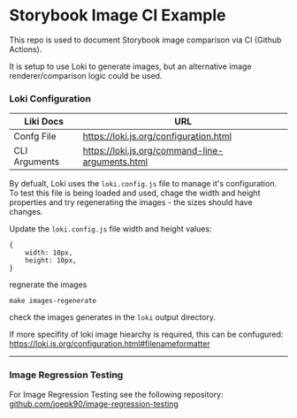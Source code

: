 # Storybook Image CI Example
This repo is used to document Storybook image comparison via CI (Github Actions).

It is setup to use Loki to generate images, but an alternative image renderer/comparison logic could be used.

### Loki Configuration

| Liki Docs      | URL                                              |
|----------------|--------------------------------------------------|
| Confg File     | https://loki.js.org/configuration.html           |
| CLI Arguments  | https://loki.js.org/command-line-arguments.html  |



By defualt, Loki uses the `loki.config.js` file to manage it's configuration. To test this file is being loaded and used, chage the width and height properties and try regenerating the images - the sizes should have changes.

Update the `loki.config.js` file width and height values:
```
{
    width: 10px,
    height: 10px,
}

```

regnerate the images
```
make images-regenerate
```

check the images generates in the `loki` output directory.

If more specifity of loki image hiearchy is required, this can be confugured:
https://loki.js.org/configuration.html#filenameformatter


---

### Image Regression Testing

For Image Regression Testing see the following repository:
[github.com/joepk90/image-regression-testing](https://github.com/joepk90/image-regression-testing)